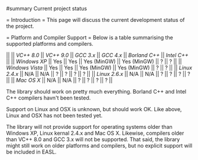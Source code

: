 #summary Current project status

= Introduction =
This page will discuss the current development status of the project.


= Platform and Compiler Support =
Below is a table summarising the supported platforms and compilers.

|| || *VC++ 8.0* || *VC++ 9.0* || *GCC 3.x* || *GCC 4.x* || *Borland C++* || *Intel C++* ||
|| *Windows XP*    || Yes || Yes || Yes (MinGW) || Yes (MinGW) || ? || ? ||
|| *Windows Vista* || Yes || Yes || Yes (MinGW) || Yes (MinGW) || ? || ? ||
|| *Linux 2.4.x*   || N/A || N/A || ? || ? || ? || ? ||
|| *Linux 2.6.x*   || N/A || N/A || ? || ? || ? || ? ||
|| *Mac OS X*      || N/A || N/A || ? || ? || ? || ? ||

The library should work on pretty much everything. Borland C++ and Intel C++ compilers havn't been tested.

Support on Linux and OSX is unknown, but should work OK. Like above, Linux and OSX has not been tested yet.

The library will not provide support for operating systems older than Windows XP, Linux kernal 2.4.x and Mac OS X. Likewise, compilers older than VC++ 8.0 and GCC 3.x will not be supported. That said, the library might still work on older platforms and compilers, but no explicit support will be included in EASL.